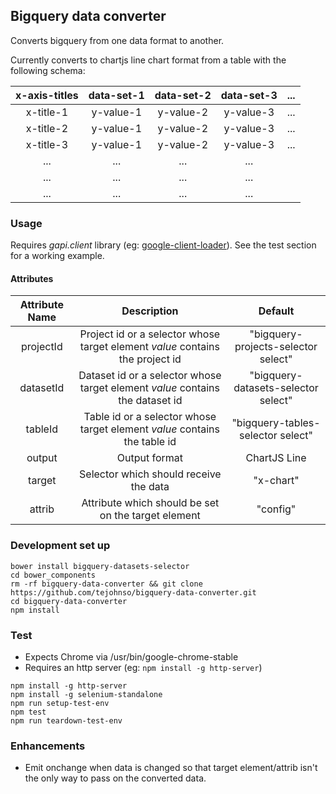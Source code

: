 ## Bigquery data converter
Converts bigquery from one data format to another.

Currently converts to chartjs line chart format from a table with the following schema:

x-axis-titles | data-set-1 | data-set-2 | data-set-3 | ...
:---: | :---: | :---: | :---: | :---:
x-title-1 | y-value-1 | y-value-2 | y-value-3 | ...
x-title-2 | y-value-1 | y-value-2 | y-value-3 | ...
x-title-3 | y-value-1 | y-value-2 | y-value-3 | ...
... | ... | ... | ...  
... | ... | ... | ...  
... | ... | ... | ...  

### Usage
Requires *gapi.client* library (eg: [google-client-loader](https://elements.polymer-project.org/elements/google-apis)).  See the test section for a working example.

#### Attributes
Attribute Name | Description | Default
:---: | :---: | :---:
projectId | Project id or a selector whose target element *value* contains the project id | "bigquery-projects-selector select"
datasetId | Dataset id or a selector whose target element *value* contains the dataset id | "bigquery-datasets-selector select"
tableId | Table id or a selector whose target element *value* contains the table id | "bigquery-tables-selector select"
output | Output format | ChartJS Line
target | Selector which should receive the data | "x-chart"
attrib | Attribute which should be set on the target element | "config"

### Development set up
```
bower install bigquery-datasets-selector
cd bower_components
rm -rf bigquery-data-converter && git clone https://github.com/tejohnso/bigquery-data-converter.git
cd bigquery-data-converter
npm install
```

### Test

 - Expects Chrome via /usr/bin/google-chrome-stable
 - Requires an http server (eg: `npm install -g http-server`)

```
npm install -g http-server
npm install -g selenium-standalone
npm run setup-test-env
npm test
npm run teardown-test-env
```

### Enhancements

 - Emit onchange when data is changed so that target element/attrib isn't the only way to pass on the converted data.

